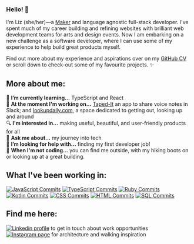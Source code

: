 ### Hello! 👋

I'm Liz (she/her)—a [Maker](https://makers.tech/) and language agnostic full-stack developer. I've spent much of my career building and refining websites with brilliant web development teams for arts and design events. Now I am embarking on a new challenge as a software developer, where I can use some of my experience to help build great products myself. 

Find out more about my experience and aspirations over on my [GitHub CV](https://github.com/lookupdaily/CV) or scroll down to check-out some of my favourite projects. ✨

## More about me: 

🌱  **I’m currently learning...** TypeScript and React  
🔭  **At the moment I'm working on...** [Taped-It](https://github.com/voice-notes) an app to share voice notes in Slack; and [lookupdaily.com](https://github.com/lookupdaily/website), a space dedicated to getting out, looking up and around  
🔍  **I'm interested in...** making useful, beautiful, and user-friendly products for all  
💬  **Ask me about...** my journey into tech  
🤔  **I’m looking for help with...** finding my first developer job!  
🏰  **When I'm not coding...** you can find me outside, with my hiking boots on or looking up at a great building.

## What I've been working in: 

[![JavaScript Commits](https://img.shields.io/badge/JavaScript-737%20commits-yellow.svg?style=for-the-badge)](https://sourcerer.io/lookupdaily) 
[![TypeScript Commits](https://img.shields.io/badge/TypeScript-111%20commits-blue.svg?style=for-the-badge)](https://sourcerer.io/lookupdaily) 
[![Ruby Commits](https://img.shields.io/badge/Ruby-680%20commits-brown.svg?style=for-the-badge)](https://sourcerer.io/lookupdaily) 
[![Kotlin Commits](https://img.shields.io/badge/Kotlin-12%20commits-orange.svg?style=for-the-badge)](https://sourcerer.io/lookupdaily) 
[![CSS Commits](https://img.shields.io/badge/CSS-653%20commits-blueviolet.svg?style=for-the-badge)](https://sourcerer.io/lookupdaily) 
[![HTML Commits](https://img.shields.io/badge/HTML-364%20commits-red.svg?style=for-the-badge)](https://sourcerer.io/lookupdaily) 
[![SQL Commits](https://img.shields.io/badge/SQL-48%20commits-lightgrey.svg?style=for-the-badge)](https://sourcerer.io/lookupdaily)


## Find me here:

[![Linkedin profile](https://img.shields.io/badge/Linkedin-Liz%20Daly-0077B5?style=social&logo=linkedin&?labelColor=fff)](http://linkedin.com/in/lookupdaily)   to get in touch about work opportunities  
[![Instagram page](https://img.shields.io/badge/Instagram-%40lookupdaily-E4405F?style=social&logo=instagram)](https://www.instagram.com/lookupdaily/)   for architecture and walking inspiration

